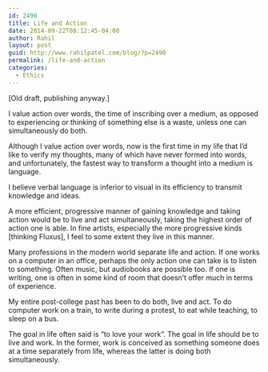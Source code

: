```yaml
---
id: 2490
title: Life and Action
date: 2014-09-22T08:12:45-04:00
author: Rahil
layout: post
guid: http://www.rahilpatel.com/blog/?p=2490
permalink: /life-and-action
categories:
  - Ethics
---
```

[Old draft, publishing anyway.]

I value action over words, the time of inscribing over a medium, as opposed to experiencing or thinking of something else is a waste, unless one can simultaneously do both.

Although I value action over words, now is the first time in my life that I’d like to verify my thoughts, many of which have never formed into words, and unfortunately, the fastest way to transform a thought into a medium is language.

I believe verbal language is inferior to visual in its efficiency to transmit knowledge and ideas.

A more efficient, progressive manner of gaining knowledge and taking action would be to live and act simultaneously, taking the highest order of action one is able. In fine artists, especially the more progressive kinds [thinking Fluxus], I feel to some extent they live in this manner.

Many professions in the modern world separate life and action. If one works on a computer in an office, perhaps the only action one can take is to listen to something. Often music, but audiobooks are possible too. If one is writing, one is often in some kind of room that doesn&#8217;t offer much in terms of experience.

My entire post-college past has been to do both, live and act. To do computer work on a train, to write during a protest, to eat while teaching, to sleep on a bus.

The goal in life often said is &#8220;to love your work&#8221;. The goal in life should be to live and work. In the former, work is conceived as something someone does at a time separately from life, whereas the latter is doing both simultaneously.